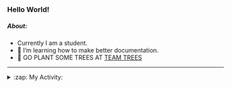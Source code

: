 ### Hello World!

##### About:
- Currently I am a student.
- 🌱 I’m learning how to make better documentation.
- 🌱 GO PLANT SOME TREES AT [TEAM TREES](https://teamtrees.org/)

---
<details>
  <summary>:zap: My Activity:</summary>
  
<!--START_SECTION:waka-->
![Code Time](http://img.shields.io/badge/Code%20Time-1%2C152%20hrs%2043%20mins-blue)

**I'm a Night 🦉** 

```text
🌞 Morning                1517 commits        ██░░░░░░░░░░░░░░░░░░░░░░░   09.40 % 
🌆 Daytime                5645 commits        █████████░░░░░░░░░░░░░░░░   34.97 % 
🌃 Evening                4674 commits        ███████░░░░░░░░░░░░░░░░░░   28.95 % 
🌙 Night                  4307 commits        ███████░░░░░░░░░░░░░░░░░░   26.68 % 
```
📅 **I'm Most Productive on Wednesday** 

```text
Monday                   2397 commits        ████░░░░░░░░░░░░░░░░░░░░░   14.85 % 
Tuesday                  2133 commits        ███░░░░░░░░░░░░░░░░░░░░░░   13.21 % 
Wednesday                3709 commits        ██████░░░░░░░░░░░░░░░░░░░   22.98 % 
Thursday                 2046 commits        ███░░░░░░░░░░░░░░░░░░░░░░   12.67 % 
Friday                   1604 commits        ██░░░░░░░░░░░░░░░░░░░░░░░   09.94 % 
Saturday                 1429 commits        ██░░░░░░░░░░░░░░░░░░░░░░░   08.85 % 
Sunday                   2825 commits        ████░░░░░░░░░░░░░░░░░░░░░   17.50 % 
```


📊 **This Week I Spent My Time On** 

```text
🔥 Editors: 
VS Code                  2 hrs 36 mins       █████████████████████████   100.00 % 

🐱‍💻 Projects: 
giveth-dapps-v2          2 hrs 32 mins       ████████████████████████░   97.44 % 
praise                   4 mins              █░░░░░░░░░░░░░░░░░░░░░░░░   02.56 % 
```


 Last Updated on 19/07/2023 14:10:30 UTC
<!--END_SECTION:waka-->
</details>
